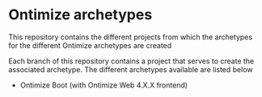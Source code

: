 # Ontimize archetypes
This repository contains the different projects from which the archetypes for the different Ontimize archetypes are created

Each branch of this repository contains a project that serves to create the associated archetype. The different archetypes available are listed below

 - Ontimize Boot (with Ontimize Web 4.X.X frontend)
